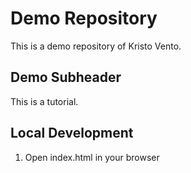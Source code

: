 # Demo Repository

This is a demo repository of Kristo Vento.

## Demo Subheader

This is a tutorial.

## Local Development

1. Open index.html in your browser
